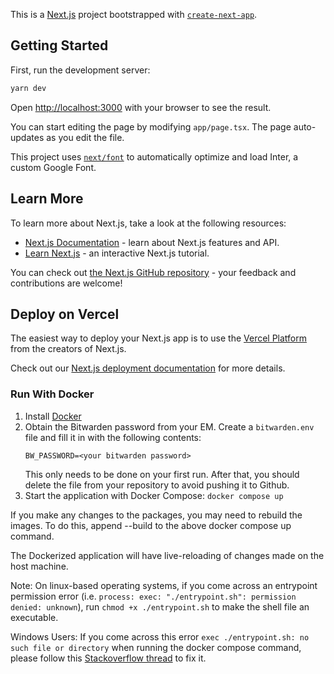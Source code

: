This is a [Next.js](https://nextjs.org/) project bootstrapped with [`create-next-app`](https://github.com/vercel/next.js/tree/canary/packages/create-next-app).

## Getting Started

First, run the development server:

```bash
yarn dev
```

Open [http://localhost:3000](http://localhost:3000) with your browser to see the result.

You can start editing the page by modifying `app/page.tsx`. The page auto-updates as you edit the file.

This project uses [`next/font`](https://nextjs.org/docs/basic-features/font-optimization) to automatically optimize and load Inter, a custom Google Font.

## Learn More

To learn more about Next.js, take a look at the following resources:

- [Next.js Documentation](https://nextjs.org/docs) - learn about Next.js features and API.
- [Learn Next.js](https://nextjs.org/learn) - an interactive Next.js tutorial.

You can check out [the Next.js GitHub repository](https://github.com/vercel/next.js/) - your feedback and contributions are welcome!

## Deploy on Vercel

The easiest way to deploy your Next.js app is to use the [Vercel Platform](https://vercel.com/new?utm_medium=default-template&filter=next.js&utm_source=create-next-app&utm_campaign=create-next-app-readme) from the creators of Next.js.

Check out our [Next.js deployment documentation](https://nextjs.org/docs/deployment) for more details.

### Run With Docker

1. Install [Docker](https://docs.docker.com/engine/install/)
2. Obtain the Bitwarden password from your EM. Create a `bitwarden.env` file and fill it in with the following contents:
   ```
   BW_PASSWORD=<your bitwarden password>
   ```
   This only needs to be done on your first run. After that, you should delete the file from your repository to avoid pushing it to Github.
3. Start the application with Docker Compose: `docker compose up`

If you make any changes to the packages, you may need to rebuild the images. To do this, append --build to the above docker compose up command.

The Dockerized application will have live-reloading of changes made on the host machine.

Note: On linux-based operating systems, if you come across an entrypoint permission error (i.e. `process: exec: "./entrypoint.sh": permission denied: unknown`), run `chmod +x ./entrypoint.sh` to make the shell file an executable.

Windows Users: If you come across this error `exec ./entrypoint.sh: no such file or directory` when running the docker compose command, please follow this [Stackoverflow thread](https://stackoverflow.com/questions/40452508/docker-error-on-an-entrypoint-script-no-such-file-or-directory) to fix it.